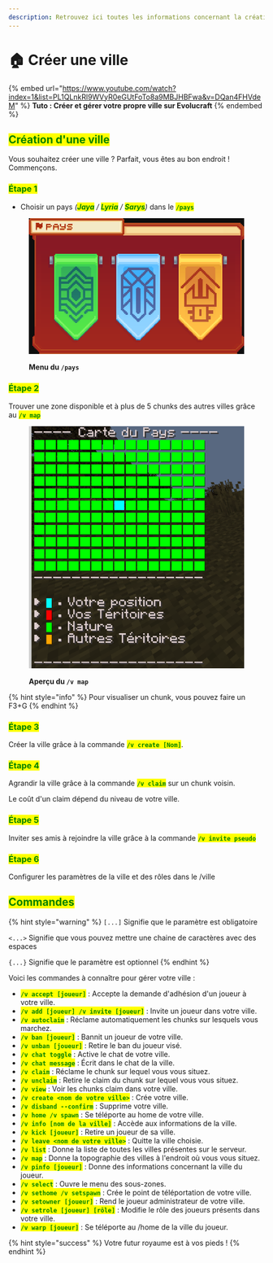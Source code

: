 ```yaml
---
description: Retrouvez ici toutes les informations concernant la création de ville
---
```


# 🏠 Créer une ville

{% embed url="https://www.youtube.com/watch?index=1&list=PL1QLnkRl9WVyR0eGUtFoTo8a9MBJHBFwa&v=DQan4FHVdeM" %}
**Tuto : Créer et gérer votre propre ville sur Evolucraft**
{% endembed %}

## <mark style="color:green;">**Création d'une ville**</mark>

Vous souhaitez créer une ville ? Parfait, vous êtes au bon endroit ! Commençons.

### <mark style="color:green;">Étape 1</mark>

* Choisir un pays _(<mark style="color:green;">**Jaya**</mark> / <mark style="color:green;">**Lyria**</mark> / <mark style="color:green;">**Sarys**</mark>)_ dans le <mark style="color:green;">**`/pays`**</mark>

<figure><img src="../.gitbook/assets/image (4).png" alt=""><figcaption><p><strong>Menu du <code>/pays</code></strong></p></figcaption></figure>

### <mark style="color:green;">Étape 2</mark>

Trouver une zone disponible et à plus de 5 chunks des autres villes grâce au <mark style="color:green;">**`/v map`**</mark>

<figure><img src="../.gitbook/assets/image (5).png" alt=""><figcaption><p><strong>Aperçu du <code>/v map</code></strong></p></figcaption></figure>

{% hint style="info" %}
Pour visualiser un chunk, vous pouvez faire un F3+G
{% endhint %}

### <mark style="color:green;">Étape 3</mark>

Créer la ville grâce à la commande <mark style="color:green;">**`/v create [Nom]`**</mark>.

### <mark style="color:green;">Étape 4</mark>

Agrandir la ville grâce à la commande <mark style="color:green;">**`/v claim`**</mark> sur un chunk voisin.&#x20;

Le coût d'un claim dépend du niveau de votre ville.&#x20;

### <mark style="color:green;">Étape 5</mark>

Inviter ses amis à rejoindre la ville grâce à la commande <mark style="color:green;">**`/v invite pseudo`**</mark>

### <mark style="color:green;">Étape 6</mark>

Configurer les paramètres de la ville et des rôles dans le /ville

## <mark style="color:green;">Commandes</mark>

{% hint style="warning" %}
`[...]` Signifie que le paramètre est obligatoire

`<...>` Signifie que vous pouvez mettre une chaine de caractères avec des espaces

`{...}` Signifie que le paramètre est optionnel
{% endhint %}

Voici les commandes à connaître pour gérer votre ville :

* <mark style="color:green;">**`/v accept [joueur]`**</mark> : Accepte la demande d'adhésion d'un joueur à votre ville.
* <mark style="color:green;">**`/v add [joueur] /v invite [joueur]`**</mark> : Invite un joueur dans votre ville.
* <mark style="color:green;">**`/v autoclaim`**</mark> : Réclame automatiquement les chunks sur lesquels vous marchez.
* <mark style="color:green;">**`/v ban [joueur]`**</mark> : Bannit un joueur de votre ville.
* <mark style="color:green;">**`/v unban [joueur]`**</mark> : Retire le ban du joueur visé.
* <mark style="color:green;">**`/v chat toggle`**</mark> : Active le chat de votre ville.
* <mark style="color:green;">**`/v chat message`**</mark> : Écrit dans le chat de la ville.
* <mark style="color:green;">**`/v claim`**</mark> : Réclame le chunk sur lequel vous vous situez.
* <mark style="color:green;">**`/v unclaim`**</mark> : Retire le claim du chunk sur lequel vous vous situez.
* <mark style="color:green;">**`/v view`**</mark> : Voir les chunks claim dans votre ville.
* <mark style="color:green;">**`/v create <nom de votre ville>`**</mark> : Crée votre ville.
* <mark style="color:green;">**`/v disband --confirm`**</mark> : Supprime votre ville.
* <mark style="color:green;">**`/v home /v spawn`**</mark> : Se téléporte au home de votre ville.
* <mark style="color:green;">**`/v info [nom de la ville]`**</mark> : Accède aux informations de la ville.
* <mark style="color:green;">**`/v kick [joueur]`**</mark> : Retire un joueur de sa ville.
* <mark style="color:green;">**`/v leave <nom de votre ville>`**</mark> : Quitte la ville choisie.
* <mark style="color:green;">**`/v list`**</mark> : Donne la liste de toutes les villes présentes sur le serveur.
* <mark style="color:green;">**`/v map`**</mark> : Donne la topographie des villes à l'endroit où vous vous situez.
* <mark style="color:green;">**`/v pinfo [joueur]`**</mark> : Donne des informations concernant la ville du joueur.
* <mark style="color:green;">**`/v select`**</mark> : Ouvre le menu des sous-zones.
* <mark style="color:green;">**`/v sethome /v setspawn`**</mark> : Crée le point de téléportation de votre ville.
* <mark style="color:green;">**`/v setowner [joueur]`**</mark> : Rend le joueur administrateur de votre ville.
* <mark style="color:green;">**`/v setrole [joueur] [rôle]`**</mark> : Modifie le rôle des joueurs présents dans votre ville.
* <mark style="color:green;">**`/v warp [joueur]`**</mark> : Se téléporte au /home de la ville du joueur.

{% hint style="success" %}
Votre futur royaume est à vos pieds !
{% endhint %}
